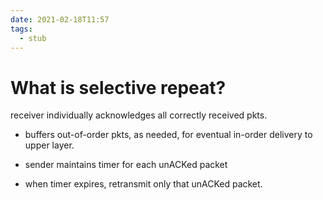 ```yaml
---
date: 2021-02-18T11:57
tags: 
  - stub
---
```


# What is selective repeat?

receiver individually acknowledges all correctly received pkts.

- buffers out-of-order pkts, as needed, for eventual in-order delivery to upper layer.

- sender maintains timer for each unACKed packet

- when timer expires, retransmit only that unACKed packet.
